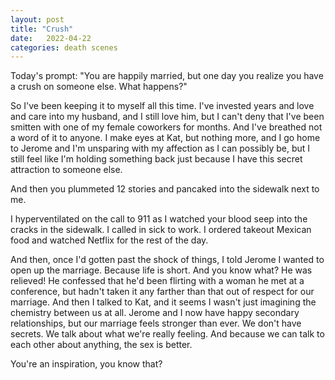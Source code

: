 ```yaml
---
layout: post
title: "Crush"
date:   2022-04-22
categories: death scenes
---
```

Today's prompt: "You are happily married, but one day you realize you have a crush on someone else. What happens?"

So I've been keeping it to myself all this time. I've invested years and love and care into my husband, and I still love him, but I can't deny that I've been smitten with one of my female coworkers for months. And I've breathed not a word of it to anyone. I make eyes at Kat, but nothing more, and I go home to Jerome and I'm unsparing with my affection as I can possibly be, but I still feel like I'm holding something back just because I have this secret attraction to someone else.

And then you plummeted 12 stories and pancaked into the sidewalk next to me. 

I hyperventilated on the call to 911 as I watched your blood seep into the cracks in the sidewalk. I called in sick to work. I ordered takeout Mexican food and watched Netflix for the rest of the day.

And then, once I'd gotten past the shock of things, I told Jerome I wanted to open up the marriage. Because life is short. And you know what? He was relieved! He confessed that he'd been flirting with a woman he met at a conference, but hadn't taken it any farther than that out of respect for our marriage. And then I talked to Kat, and it seems I wasn't just imagining the chemistry between us at all. Jerome and I now have happy secondary relationships, but our marriage feels stronger than ever. We don't have secrets. We talk about what we're really feeling. And because we can talk to each other about anything, the sex is better.

You're an inspiration, you know that?
